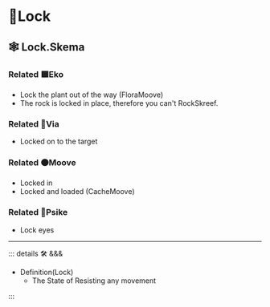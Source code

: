 # 🔻<via>Lock</via>

## 🕸 Lock.Skema

### Related 🟩<ekos>Eko</ekos>

- Lock the plant out of the way (FloraMoove)
- The rock is locked in place, therefore you can't RockSkreef.

### Related 🔻<via>Via</via>

- Locked on to the target

### Related 🟠<mooves>Moove</mooves>

- Locked in
- Locked and loaded (CacheMoove)

### Related 💜<psike>Psike</psike>

- Lock eyes

---

<!-- =================================================== -->
<!-- =================================================== -->
<!-- =================================================== -->
<!-- =================================================== -->
<!-- =================================================== -->
::: details 🛠 <dev>&&&</dev>

- Definition(Lock)
    - The State of Resisting any movement

:::
